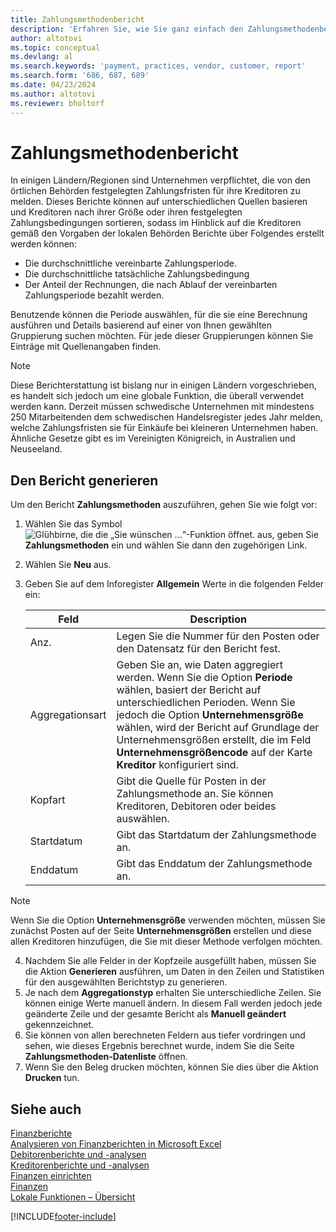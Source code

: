 ```yaml
---
title: Zahlungsmethodenbericht
description: 'Erfahren Sie, wie Sie ganz einfach den Zahlungsmethodenbericht für Kreditoren und Debitoren erstellen.'
author: altotovi
ms.topic: conceptual
ms.devlang: al
ms.search.keywords: 'payment, practices, vendor, customer, report'
ms.search.form: '686, 687, 689'
ms.date: 04/23/2024
ms.author: altotovi
ms.reviewer: bholtorf
--- 
```


# Zahlungsmethodenbericht  

In einigen Ländern/Regionen sind Unternehmen verpflichtet, die von den örtlichen Behörden festgelegten Zahlungsfristen für ihre Kreditoren zu melden. Dieses Berichte können auf unterschiedlichen Quellen basieren und Kreditoren nach ihrer Größe oder ihren festgelegten Zahlungsbedingungen sortieren, sodass im Hinblick auf die Kreditoren gemäß den Vorgaben der lokalen Behörden Berichte über Folgendes erstellt werden können:  

- Die durchschnittliche vereinbarte Zahlungsperiode.  
- Die durchschnittliche tatsächliche Zahlungsbedingung   
- Der Anteil der Rechnungen, die nach Ablauf der vereinbarten Zahlungsperiode bezahlt werden. 

Benutzende können die Periode auswählen, für die sie eine Berechnung ausführen und Details basierend auf einer von Ihnen gewählten Gruppierung suchen möchten. Für jede dieser Gruppierungen können Sie Einträge mit Quellenangaben finden. 

> [!NOTE]
> Diese Berichterstattung ist bislang nur in einigen Ländern vorgeschrieben, es handelt sich jedoch um eine globale Funktion, die überall verwendet werden kann. Derzeit müssen schwedische Unternehmen mit mindestens 250 Mitarbeitenden dem schwedischen Handelsregister jedes Jahr melden, welche Zahlungsfristen sie für Einkäufe bei kleineren Unternehmen haben. Ähnliche Gesetze gibt es im Vereinigten Königreich, in Australien und Neuseeland.  

## Den Bericht generieren 

Um den Bericht **Zahlungsmethoden** auszuführen, gehen Sie wie folgt vor:

1. Wählen Sie das Symbol ![Glühbirne, die die „Sie wünschen ...“-Funktion öffnet.](media/ui-search/search_small.png "Wie möchten Sie weiter verfahren?") aus, geben Sie **Zahlungsmethoden** ein und wählen Sie dann den zugehörigen Link. 
2. Wählen Sie **Neu** aus.
3. Geben Sie auf dem Inforegister **Allgemein** Werte in die folgenden Felder ein:

   | Feld | Description |
   |---------|-----------------------------------|
   | Anz. | Legen Sie die Nummer für den Posten oder den Datensatz für den Bericht fest. |
   | Aggregationsart | Geben Sie an, wie Daten aggregiert werden. Wenn Sie die Option **Periode** wählen, basiert der Bericht auf unterschiedlichen Perioden. Wenn Sie jedoch die Option **Unternehmensgröße** wählen, wird der Bericht auf Grundlage der Unternehmensgrößen erstellt, die im Feld **Unternehmensgrößencode** auf der Karte **Kreditor** konfiguriert sind. |
   | Kopfart | Gibt die Quelle für Posten in der Zahlungsmethode an. Sie können Kreditoren, Debitoren oder beides auswählen. |
   | Startdatum | Gibt das Startdatum der Zahlungsmethode an. |
   | Enddatum | Gibt das Enddatum der Zahlungsmethode an. |

> [!NOTE]
> Wenn Sie die Option **Unternehmensgröße** verwenden möchten, müssen Sie zunächst Posten auf der Seite **Unternehmensgrößen** erstellen und diese allen Kreditoren hinzufügen, die Sie mit dieser Methode verfolgen möchten.

4. Nachdem Sie alle Felder in der Kopfzeile ausgefüllt haben, müssen Sie die Aktion **Generieren** ausführen, um Daten in den Zeilen und Statistiken für den ausgewählten Berichtstyp zu generieren.
5. Je nach dem **Aggregationstyp** erhalten Sie unterschiedliche Zeilen. Sie können einige Werte manuell ändern. In diesem Fall werden jedoch jede geänderte Zeile und der gesamte Bericht als **Manuell geändert** gekennzeichnet.
6. Sie können von allen berechneten Feldern aus tiefer vordringen und sehen, wie dieses Ergebnis berechnet wurde, indem Sie die Seite **Zahlungsmethoden-Datenliste** öffnen.
7. Wenn Sie den Beleg drucken möchten, können Sie dies über die Aktion **Drucken** tun.

## Siehe auch

[Finanzberichte](finance-reports.md)  
[Analysieren von Finanzberichten in Microsoft Excel](finance-analyze-excel.md)  
[Debitorenberichte und -analysen](receivables-reports.md)  
[Kreditorenberichte und -analysen](payables-reports.md)  
[Finanzen einrichten](finance-setup-finance.md)  
[Finanzen](finance.md)  
[Lokale Funktionen – Übersicht](about-localization.md)  

[!INCLUDE[footer-include](includes/footer-banner.md)]

